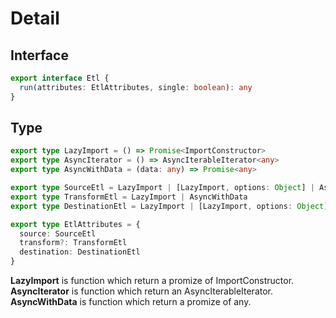 
# Detail

## Interface

```ts
export interface Etl {
  run(attributes: EtlAttributes, single: boolean): any
}
```

## Type

```ts
export type LazyImport = () => Promise<ImportConstructor>
export type AsyncIterator = () => AsyncIterableIterator<any>
export type AsyncWithData = (data: any) => Promise<any>

export type SourceEtl = LazyImport | [LazyImport, options: Object] | AsyncIterator
export type TransformEtl = LazyImport | AsyncWithData
export type DestinationEtl = LazyImport | [LazyImport, options: Object] | AsyncWithData

export type EtlAttributes = {
  source: SourceEtl
  transform?: TransformEtl
  destination: DestinationEtl
}
```

**LazyImport** is function which return a promize of ImportConstructor.  
**AsyncIterator** is function which return an AsyncIterableIterator.  
**AsyncWithData** is function which return a promize of any.